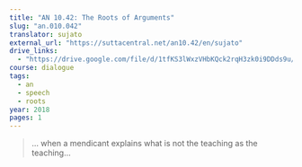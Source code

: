 ```yaml
---
title: "AN 10.42: The Roots of Arguments"
slug: "an.010.042"
translator: sujato
external_url: "https://suttacentral.net/an10.42/en/sujato"
drive_links:
  - "https://drive.google.com/file/d/1tfKS3lWxzVHbKQck2rqH3zk0i9DDds9u/view?usp=drivesdk"
course: dialogue
tags:
  - an
  - speech
  - roots
year: 2018
pages: 1
---
```


> … when a mendicant explains what is not the teaching as the teaching...

